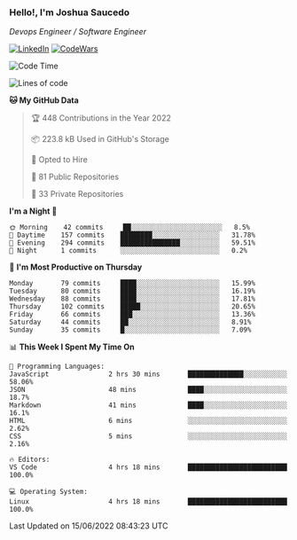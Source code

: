 ### Hello!, I'm Joshua Saucedo
*Devops Engineer / Software Engineer*  

[![LinkedIn](https://img.shields.io/badge/LinkedIn-0073b1?logo=linkedin&style=flat-square&logoColor=white)](https://www.linkedin.com/in/joshua-nathanael-saucedo-uriarte-bb0336169/)
[![CodeWars](https://www.codewars.com/users/joshuansu0897/badges/micro)](https://www.codewars.com/users/joshuansu0897)

<!--START_SECTION:waka-->
![Code Time](http://img.shields.io/badge/Code%20Time-0%20secs-blue)

![Lines of code](https://img.shields.io/badge/From%20Hello%20World%20I%27ve%20Written-2%20Million%20lines%20of%20code-blue)

**🐱 My GitHub Data** 

> 🏆 448 Contributions in the Year 2022
 > 
> 📦 223.8 kB Used in GitHub's Storage 
 > 
> 💼 Opted to Hire
 > 
> 📜 81 Public Repositories 
 > 
> 🔑 33 Private Repositories  
 > 
**I'm a Night 🦉** 

```text
🌞 Morning    42 commits     ██░░░░░░░░░░░░░░░░░░░░░░░   8.5% 
🌆 Daytime    157 commits    ████████░░░░░░░░░░░░░░░░░   31.78% 
🌃 Evening    294 commits    ███████████████░░░░░░░░░░   59.51% 
🌙 Night      1 commits      ░░░░░░░░░░░░░░░░░░░░░░░░░   0.2%

```
📅 **I'm Most Productive on Thursday** 

```text
Monday       79 commits     ████░░░░░░░░░░░░░░░░░░░░░   15.99% 
Tuesday      80 commits     ████░░░░░░░░░░░░░░░░░░░░░   16.19% 
Wednesday    88 commits     ████░░░░░░░░░░░░░░░░░░░░░   17.81% 
Thursday     102 commits    █████░░░░░░░░░░░░░░░░░░░░   20.65% 
Friday       66 commits     ███░░░░░░░░░░░░░░░░░░░░░░   13.36% 
Saturday     44 commits     ██░░░░░░░░░░░░░░░░░░░░░░░   8.91% 
Sunday       35 commits     █░░░░░░░░░░░░░░░░░░░░░░░░   7.09%

```


📊 **This Week I Spent My Time On** 

```text
💬 Programming Languages: 
JavaScript               2 hrs 30 mins       ██████████████░░░░░░░░░░░   58.06% 
JSON                     48 mins             ████░░░░░░░░░░░░░░░░░░░░░   18.7% 
Markdown                 41 mins             ████░░░░░░░░░░░░░░░░░░░░░   16.1% 
HTML                     6 mins              ░░░░░░░░░░░░░░░░░░░░░░░░░   2.62% 
CSS                      5 mins              ░░░░░░░░░░░░░░░░░░░░░░░░░   2.16%

🔥 Editors: 
VS Code                  4 hrs 18 mins       █████████████████████████   100.0%

💻 Operating System: 
Linux                    4 hrs 18 mins       █████████████████████████   100.0%

```


 Last Updated on 15/06/2022 08:43:23 UTC
<!--END_SECTION:waka-->
